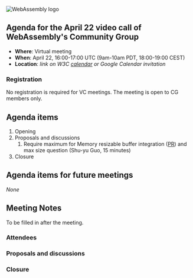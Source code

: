 ![WebAssembly logo](/images/WebAssembly.png)

## Agenda for the April 22 video call of WebAssembly's Community Group

- **Where**: Virtual meeting
- **When**: April 22, 16:00-17:00 UTC (9am-10am PDT, 18:00-19:00 CEST)
- **Location**: *link on W3C [calendar](https://www.w3.org/groups/cg/webassembly/calendar/) or Google Calendar invitation*

### Registration

No registration is required for VC meetings. The meeting is open to CG members only.

## Agenda items

1. Opening
1. Proposals and discussions
   1. Require maximum for Memory resizable buffer integration ([PR](https://github.com/WebAssembly/spec/pull/1871)) and max size question (Shu-yu Guo, 15 minutes)
1. Closure

## Agenda items for future meetings

*None*

## Meeting Notes

To be filled in after the meeting.

### Attendees

### Proposals and discussions

### Closure

